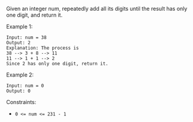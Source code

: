 Given an integer num, repeatedly add all its digits until the result has only one digit, and return it.
 

Example 1:

```
Input: num = 38
Output: 2
Explanation: The process is
38 --> 3 + 8 --> 11
11 --> 1 + 1 --> 2 
Since 2 has only one digit, return it.
```

Example 2:

```
Input: num = 0
Output: 0
```

Constraints:

* `0 <= num <= 231 - 1`

